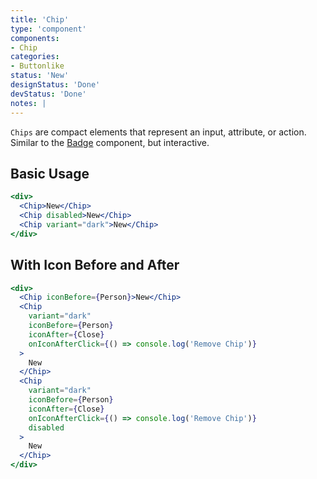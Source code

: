 ```yaml
---
title: 'Chip'
type: 'component'
components:
- Chip
categories:
- Buttonlike
status: 'New'
designStatus: 'Done'
devStatus: 'Done'
notes: |
---
```


``Chips`` are compact elements that represent an input, attribute, or action. Similar to the [Badge](/components/badge) component, but interactive.

## Basic Usage

```jsx live
<div>
  <Chip>New</Chip>
  <Chip disabled>New</Chip>
  <Chip variant="dark">New</Chip>
</div>
```

## With Icon Before and After

```jsx live
<div>
  <Chip iconBefore={Person}>New</Chip>
  <Chip
    variant="dark"
    iconBefore={Person}
    iconAfter={Close}
    onIconAfterClick={() => console.log('Remove Chip')}
  >
    New
  </Chip>
  <Chip
    variant="dark"
    iconBefore={Person}
    iconAfter={Close}
    onIconAfterClick={() => console.log('Remove Chip')}
    disabled
  >
    New
  </Chip>
</div>
```
